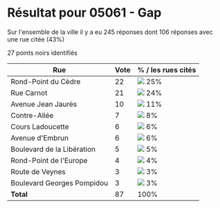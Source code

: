 # Résultat pour 05061 - Gap

Sur l'ensemble de la ville il y a eu 245 réponses dont 106 réponses avec une rue citée (43%)

27 points noirs identifiés

| Rue | Vote | % / les rues cités|
|-----|------|-------------------|
| Rond-Point du Cèdre | 22 | <img src="../../img/bar_25.gif" />&nbsp;25%|
| Rue Carnot | 21 | <img src="../../img/bar_24.gif" />&nbsp;24%|
| Avenue Jean Jaurès | 10 | <img src="../../img/bar_11.gif" />&nbsp;11%|
| Contre-Allée | 7 | <img src="../../img/bar_8.gif" />&nbsp;8%|
| Cours Ladoucette | 6 | <img src="../../img/bar_6.gif" />&nbsp;6%|
| Avenue d'Embrun | 6 | <img src="../../img/bar_6.gif" />&nbsp;6%|
| Boulevard de la Libération | 5 | <img src="../../img/bar_5.gif" />&nbsp;5%|
| Rond-Point de l'Europe | 4 | <img src="../../img/bar_4.gif" />&nbsp;4%|
| Route de Veynes | 3 | <img src="../../img/bar_3.gif" />&nbsp;3%|
| Boulevard Georges Pompidou | 3 | <img src="../../img/bar_3.gif" />&nbsp;3%|
| **Total** | 87 | 100%|
